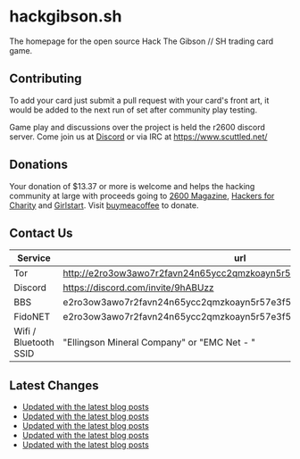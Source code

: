 # hackgibson.sh
The homepage for the open source Hack The Gibson // SH trading card game.


## Contributing

To add your card just submit a pull request with your card's front art, it would be added to the next run of set after community play testing.

Game play and discussions over the project is held the r2600 discord server. Come join us at [Discord](https://discord.com/invite/9hABUzz) or via IRC at https://www.scuttled.net/


## Donations

Your donation of $13.37 or more is welcome and helps the hacking community at large with proceeds going to [2600 Magazine](https://2600.com/), [Hackers for Charity](https://hackersforcharity.org) and [Girlstart](https://girlstart.org).  Visit [buymeacoffee](https://www.buymeacoffee.com/hackgibson.sh) to donate.


## Contact Us

Service | url
-|-
Tor | http://e2ro3ow3awo7r2favn24n65ycc2qmzkoayn5r57e3f56nvjwdcgg32ad.onion
Discord | https://discord.com/invite/9hABUzz
BBS | e2ro3ow3awo7r2favn24n65ycc2qmzkoayn5r57e3f56nvjwdcgg32ad.onion:23
FidoNET | e2ro3ow3awo7r2favn24n65ycc2qmzkoayn5r57e3f56nvjwdcgg32ad.onion:24554
Wifi / Bluetooth SSID | "Ellingson Mineral Company" or "EMC Net - <fidonet address>"

## Latest Changes
<!-- BLOG-POST-LIST:START -->
- [Updated with the latest blog posts](https://github.com/DFW2600/hackgibson.sh/commit/79e1a88f99d8c83e95950f93335921fbd42d4d36)
- [Updated with the latest blog posts](https://github.com/DFW2600/hackgibson.sh/commit/8716ae0ce06f678e195ba955715fef81f4766bdc)
- [Updated with the latest blog posts](https://github.com/DFW2600/hackgibson.sh/commit/87fcf46a635ba3d6f473f7d2af68a981d24855a9)
- [Updated with the latest blog posts](https://github.com/DFW2600/hackgibson.sh/commit/c5a0cbcd14eac9efc7f2655bfea5dc9e34af0f5f)
- [Updated with the latest blog posts](https://github.com/DFW2600/hackgibson.sh/commit/665ac841b987c07299681c645468e1084701e0b5)
<!-- BLOG-POST-LIST:END -->
